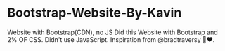 # Bootstrap-Website-By-Kavin
Website with Bootstrap(CDN), no JS
Did this Website with Bootstrap and 2% OF CSS. Didn't use JavaScript.
Inspiration from @bradtraversy 🙏❤.
